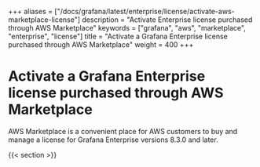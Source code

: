 +++
aliases = ["/docs/grafana/latest/enterprise/license/activate-aws-marketplace-license"]
description = "Activate Enterprise license purchased through AWS Marketplace"
keywords = ["grafana", "aws", "marketplace", "enterprise", "license"]
title = "Activate a Grafana Enterprise license purchased through AWS Marketplace"
weight = 400
+++

# Activate a Grafana Enterprise license purchased through AWS Marketplace

AWS Marketplace is a convenient place for AWS customers to buy and manage a license for Grafana Enterprise versions 8.3.0 and later.

{{< section >}}
